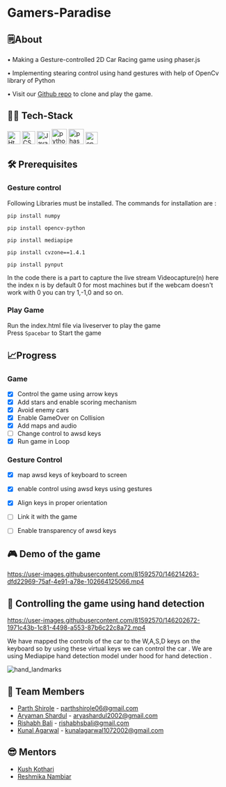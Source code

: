# Gamers-Paradise

## 🗒️About

• Making a Gesture-controlled 2D Car Racing game using phaser.js

• Implementing stearing control using hand gestures with help of OpenCv library of Python

• Visit our [Github repo](https://github.com/ParthShirole/Gamers-Paradise) to clone and play the game.


## 👨‍💻 Tech-Stack

<p>
<image src="https://github.com/get-icon/geticon/blob/master/icons/html-5.svg" width=30 title="Html">
<image src="https://github.com/get-icon/geticon/blob/master/icons/css-3.svg" width=30 title="CSS">
<image src="https://github.com/get-icon/geticon/blob/master/icons/javascript.svg" width=30 title="Javascript">
<image src="https://github.com/get-icon/geticon/raw/master/icons/python.svg" width=35 title="python">
<image src="https://user-images.githubusercontent.com/83249996/146242645-c764b523-2fce-4f59-b2e9-b51a5a0fc028.jpg" width=35 title="phaser">
<image src="https://github.com/get-icon/geticon/blob/master/icons/opencv.svg" width=28 title="opencv">
</p>

 
## 🛠️ Prerequisites 
  ### <b>Gesture control</b>
  Following Libraries must be installed. 
  The commands for installation are :<br/>
 ```
 pip install numpy
 ```
 ```
 pip install opencv-python
 ```
 ```
 pip install mediapipe
 ```
 ```
 pip install cvzone==1.4.1 
 ```
 ```
 pip install pynput
 ```
  In the code there is a part to capture the live stream Videocapture(n) here the index n is by default 0 for most machines but if the webcam doesn't work with 0 you can try 1,-1,0 and so on. 
<br/>
### <b>Play Game</b>
Run the index.html file via liveserver to play the game<br>
Press ```Spacebar``` to Start the game<br/> 

## 📈Progress

### Game
- [x] Control the game using arrow keys
- [x] Add stars and enable scoring mechanism
- [x] Avoid enemy cars
- [x] Enable GameOver on Collision
- [x] Add maps and audio
- [ ] Change control to awsd keys
- [x] Run game in Loop
### Gesture Control
- [x] map awsd keys of keyboard to screen
- [x] enable control using awsd keys using gestures
- [x] Align keys in proper orientation 
- [ ] Link it with the game
- [ ] Enable transparency of awsd keys


  
## 🎮 Demo of the game


https://user-images.githubusercontent.com/81592570/146214263-dfd22969-75af-4e91-a78e-102664125066.mp4


## 👋 Controlling the game using hand detection 
  
  
  

https://user-images.githubusercontent.com/81592570/146202672-1971c43b-1c81-4498-a553-87b6c22c8a72.mp4

We have mapped the controls of the car to the W,A,S,D keys on the keyboard so by using these virtual keys we can control the car .
  We are using Mediapipe hand detection model under hood for hand detection . 
  
  
  ![hand_landmarks](https://user-images.githubusercontent.com/81592570/146204032-e8524d4c-97db-461f-9d6e-6018c3275de2.png)

  


 
## 🏅 Team Members

- [Parth Shirole](https://github.com/ParthShirole) - parthshirole06@gmail.com
- [Aryaman Shardul](https://github.com/Aryaman22102002) - aryashardul2002@gmail.com
- [Rishabh Bali](https://github.com/Ris-Bali) - rishabhsbali@gmail.com
- [Kunal Agarwal](https://github.com/KunalA18) - kunalagarwal1072002@gmail.com 

## 😎 Mentors 
- [Kush Kothari](https://github.com/kkothari2001) 
- [Reshmika Nambiar](https://github.com/Reshmika-Nambiar)
  
  
